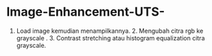 # Image-Enhancement-UTS-
1. Load image kemudian menampilkannya. 2. Mengubah citra rgb ke grayscale . 3. Contrast stretching atau histogram equalization citra grayscale.
